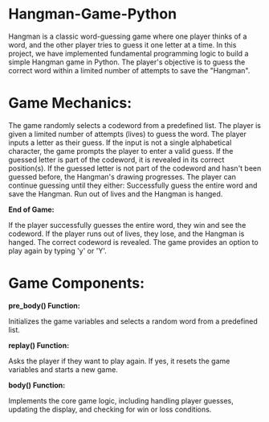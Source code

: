 # Hangman-Game-Python
Hangman is a classic word-guessing game where one player thinks of a word, and the other player tries to guess it one letter at a time. In this project, we have implemented fundamental programming logic to build a simple Hangman game in Python. The player's objective is to guess the correct word within a limited number of attempts to save the "Hangman".

# Game Mechanics:

The game randomly selects a codeword from a predefined list.
The player is given a limited number of attempts (lives) to guess the word.
The player inputs a letter as their guess.
If the input is not a single alphabetical character, the game prompts the player to enter a valid guess.
If the guessed letter is part of the codeword, it is revealed in its correct position(s).
If the guessed letter is not part of the codeword and hasn't been guessed before, the Hangman's drawing progresses.
The player can continue guessing until they either:
Successfully guess the entire word and save the Hangman.
Run out of lives and the Hangman is hanged.

**End of Game:**

If the player successfully guesses the entire word, they win and see the codeword.
If the player runs out of lives, they lose, and the Hangman is hanged. The correct codeword is revealed.
The game provides an option to play again by typing 'y' or 'Y'.

# Game Components:

**pre_body() Function:**

Initializes the game variables and selects a random word from a predefined list.

**replay() Function:**

Asks the player if they want to play again. If yes, it resets the game variables and starts a new game.

**body() Function:**

Implements the core game logic, including handling player guesses, updating the display, and checking for win or loss conditions.

